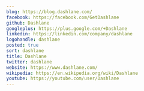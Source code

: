```yaml
---
blog: https://blog.dashlane.com/
facebook: https://facebook.com/GetDashlane
github: Dashlane
googleplus: https://plus.google.com/+Dashlane
linkedin: https://linkedin.com/company/dashlane
logohandle: dashlane
posted: true
sort: dashlane
title: Dashlane
twitter: dashlane
website: https://www.dashlane.com/
wikipedia: https://en.wikipedia.org/wiki/Dashlane
youtube: https://youtube.com/user/Dashlane
---
```


